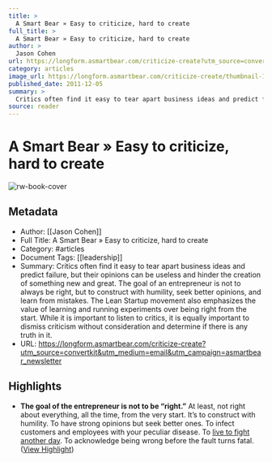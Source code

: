 ```yaml
---
title: >
  A Smart Bear » Easy to criticize, hard to create
full_title: >
  A Smart Bear » Easy to criticize, hard to create
author: >
  Jason Cohen
url: https://longform.asmartbear.com/criticize-create?utm_source=convertkit&utm_medium=email&utm_campaign=asmartbear_newsletter
category: articles
image_url: https://longform.asmartbear.com/criticize-create/thumbnail-1200w.png
published_date: 2011-12-05
summary: >
  Critics often find it easy to tear apart business ideas and predict failure, but their opinions can be useless and hinder the creation of something new and great. The goal of an entrepreneur is not to always be right, but to construct with humility, seek better opinions, and learn from mistakes. The Lean Startup movement also emphasizes the value of learning and running experiments over being right from the start. While it is important to listen to critics, it is equally important to dismiss criticism without consideration and determine if there is any truth in it.
source: reader
---
```

# A Smart Bear » Easy to criticize, hard to create

![rw-book-cover](https://longform.asmartbear.com/criticize-create/thumbnail-1200w.png)

## Metadata
- Author: [[Jason Cohen]]
- Full Title: A Smart Bear » Easy to criticize, hard to create
- Category: #articles
- Document Tags: [[leadership]] 
- Summary: Critics often find it easy to tear apart business ideas and predict failure, but their opinions can be useless and hinder the creation of something new and great. The goal of an entrepreneur is not to always be right, but to construct with humility, seek better opinions, and learn from mistakes. The Lean Startup movement also emphasizes the value of learning and running experiments over being right from the start. While it is important to listen to critics, it is equally important to dismiss criticism without consideration and determine if there is any truth in it.
- URL: https://longform.asmartbear.com/criticize-create?utm_source=convertkit&utm_medium=email&utm_campaign=asmartbear_newsletter

## Highlights
- **The goal of the entrepreneur is not to be “right.”** At least, not right about everything, all the time, from the very start.
  It’s to construct with humility. To have strong opinions but seek better ones. To infect customers and employees with your peculiar disease. To [live to fight another day](https://blog.asmartbear.com/underbelly-what-haughty-startup-bloggers-dont-tell-you.html?utm_source=longform.asmartbear.com&utm_campaign=longform.asmartbear.com&utm_medium=post). To acknowledge being wrong before the fault turns fatal. ([View Highlight](https://read.readwise.io/read/01htj7z2ryggz7j390p0g0ebyx))


